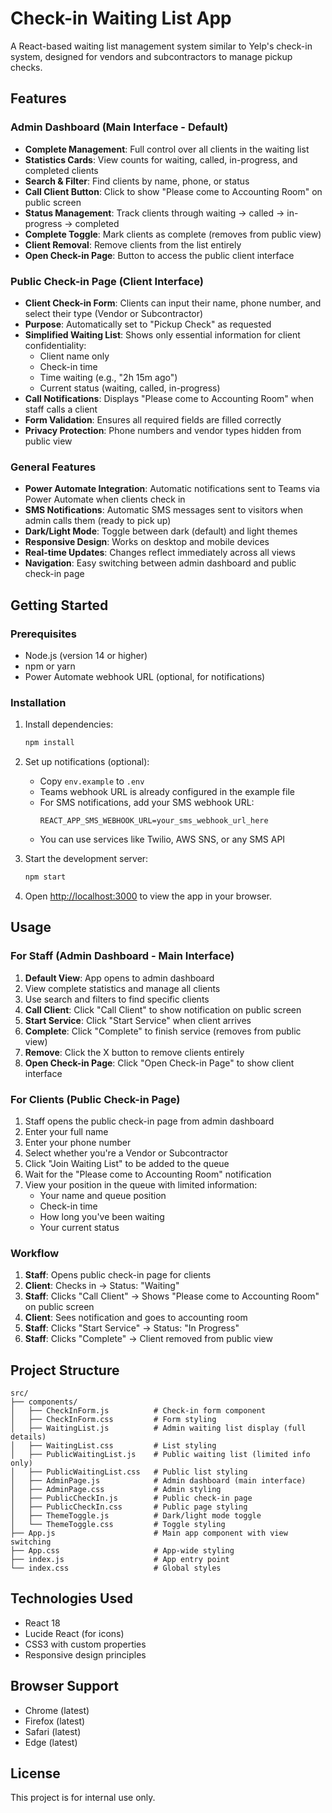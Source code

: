 # Check-in Waiting List App

A React-based waiting list management system similar to Yelp's check-in system, designed for vendors and subcontractors to manage pickup checks.

## Features

### Admin Dashboard (Main Interface - Default)
- **Complete Management**: Full control over all clients in the waiting list
- **Statistics Cards**: View counts for waiting, called, in-progress, and completed clients
- **Search & Filter**: Find clients by name, phone, or status
- **Call Client Button**: Click to show "Please come to Accounting Room" on public screen
- **Status Management**: Track clients through waiting → called → in-progress → completed
- **Complete Toggle**: Mark clients as complete (removes from public view)
- **Client Removal**: Remove clients from the list entirely
- **Open Check-in Page**: Button to access the public client interface

### Public Check-in Page (Client Interface)
- **Client Check-in Form**: Clients can input their name, phone number, and select their type (Vendor or Subcontractor)
- **Purpose**: Automatically set to "Pickup Check" as requested
- **Simplified Waiting List**: Shows only essential information for client confidentiality:
  - Client name only
  - Check-in time
  - Time waiting (e.g., "2h 15m ago")
  - Current status (waiting, called, in-progress)
- **Call Notifications**: Displays "Please come to Accounting Room" when staff calls a client
- **Form Validation**: Ensures all required fields are filled correctly
- **Privacy Protection**: Phone numbers and vendor types hidden from public view

### General Features
- **Power Automate Integration**: Automatic notifications sent to Teams via Power Automate when clients check in
- **SMS Notifications**: Automatic SMS messages sent to visitors when admin calls them (ready to pick up)
- **Dark/Light Mode**: Toggle between dark (default) and light themes
- **Responsive Design**: Works on desktop and mobile devices
- **Real-time Updates**: Changes reflect immediately across all views
- **Navigation**: Easy switching between admin dashboard and public check-in page

## Getting Started

### Prerequisites

- Node.js (version 14 or higher)
- npm or yarn
- Power Automate webhook URL (optional, for notifications)

### Installation

1. Install dependencies:
   ```bash
   npm install
   ```

2. Set up notifications (optional):
   - Copy `env.example` to `.env`
   - Teams webhook URL is already configured in the example file
   - For SMS notifications, add your SMS webhook URL:
        ```
        REACT_APP_SMS_WEBHOOK_URL=your_sms_webhook_url_here
        ```
   - You can use services like Twilio, AWS SNS, or any SMS API

3. Start the development server:
   ```bash
   npm start
   ```

4. Open [http://localhost:3000](http://localhost:3000) to view the app in your browser.

## Usage

### For Staff (Admin Dashboard - Main Interface)
1. **Default View**: App opens to admin dashboard
2. View complete statistics and manage all clients
3. Use search and filters to find specific clients
4. **Call Client**: Click "Call Client" to show notification on public screen
5. **Start Service**: Click "Start Service" when client arrives
6. **Complete**: Click "Complete" to finish service (removes from public view)
7. **Remove**: Click the X button to remove clients entirely
8. **Open Check-in Page**: Click "Open Check-in Page" to show client interface

### For Clients (Public Check-in Page)
1. Staff opens the public check-in page from admin dashboard
2. Enter your full name
3. Enter your phone number
4. Select whether you're a Vendor or Subcontractor
5. Click "Join Waiting List" to be added to the queue
6. Wait for the "Please come to Accounting Room" notification
7. View your position in the queue with limited information:
   - Your name and queue position
   - Check-in time
   - How long you've been waiting
   - Your current status

### Workflow
1. **Staff**: Opens public check-in page for clients
2. **Client**: Checks in → Status: "Waiting"
3. **Staff**: Clicks "Call Client" → Shows "Please come to Accounting Room" on public screen
4. **Client**: Sees notification and goes to accounting room
5. **Staff**: Clicks "Start Service" → Status: "In Progress"
6. **Staff**: Clicks "Complete" → Client removed from public view

## Project Structure

```
src/
├── components/
│   ├── CheckInForm.js          # Check-in form component
│   ├── CheckInForm.css         # Form styling
│   ├── WaitingList.js          # Admin waiting list display (full details)
│   ├── WaitingList.css         # List styling
│   ├── PublicWaitingList.js    # Public waiting list (limited info only)
│   ├── PublicWaitingList.css   # Public list styling
│   ├── AdminPage.js            # Admin dashboard (main interface)
│   ├── AdminPage.css           # Admin styling
│   ├── PublicCheckIn.js        # Public check-in page
│   ├── PublicCheckIn.css       # Public page styling
│   ├── ThemeToggle.js          # Dark/light mode toggle
│   └── ThemeToggle.css         # Toggle styling
├── App.js                      # Main app component with view switching
├── App.css                     # App-wide styling
├── index.js                    # App entry point
└── index.css                   # Global styles
```

## Technologies Used

- React 18
- Lucide React (for icons)
- CSS3 with custom properties
- Responsive design principles

## Browser Support

- Chrome (latest)
- Firefox (latest)
- Safari (latest)
- Edge (latest)

## License

This project is for internal use only.
